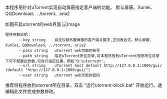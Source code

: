 本程序用针对uTorrent实现自动屏蔽指定客户端的功能。
默认屏蔽、Xunlei、QQDownload、../torrent、aria2

如图开启utorrent的web界面
![image](https://github.com/tzwken/utorrent-block/assets/65268273/a9fd742d-dda5-4df0-9787-f449cdb81001)


```
程序参数说明：
      --key string    自定议额外要屏蔽的客户端关键字,正则表达式。默认屏蔽、Xunlei、QQDownload、../torrent、aria2
      --pass string   utorrent web页面的帐号
      --path string   指定uTorrent所在目录,将本程序放到uTorrent程序所在目录下可不配置此参数,可自行指定位置，例如'D:\utorrent'。
      --url string    uTorrent host default http://127.0.0.1:1000/gui/ (default "http://127.0.0.1:1000/gui/")
      --user string   utorrent web页面的密码
```
推荐将程序放到utorrent所在目录，双击 "运行utorrent-block.bat" 开始运行。通编辑此文件完成参数修改。
